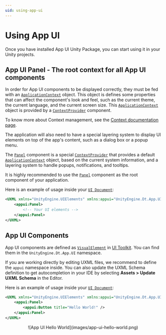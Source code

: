 ```yaml
---
uid: using-app-ui
---
```


# Using App UI

Once you have installed App UI Unity Package, you can start using it in your Unity projects.

## App UI Panel - The root context for all App UI components

In order for App UI components to be displayed correctly, they must be fed with an [`ApplicationContext`](xref:UnityEngine.Dt.App.Core.ApplicationContext) object. 
This object is defines some properties that can affect the component's look and feel, such as the current theme, the current language, and the current screen size. 
This [`ApplicationContext`](xref:UnityEngine.Dt.App.Core.ApplicationContext) object is provided by a [`ContextProvider`](xref:UnityEngine.Dt.App.UI.ContextProvider) component.

To know more about Context management, see the [Context documentation page](xref:contexts).

The application will also need to have a special layering system to display UI elements on top of the app's content, 
such as a dialog box or a popup menu.

The [`Panel`](xref:UnityEngine.Dt.App.UI.Panel) component is a special [`ContextProvider`](xref:UnityEngine.Dt.App.UI.ContextProvider) 
that provides a default [`ApplicationContext`](xref:UnityEngine.Dt.App.Core.ApplicationContext) object,
based on the current system information, and a layering system to handle popups, notifications, and tooltips.

It is highly recommended to use the [`Panel`](xref:UnityEngine.Dt.App.UI.Panel) component as the root component of your application.

Here is an example of usage inside your [`UI Document`](xref:UnityEngine.UIElements.UIDocument):

```xml
<UXML xmlns="UnityEngine.UIElements" xmlns:appui="UnityEngine.Dt.App.UI">
    <appui:Panel>
        <!-- Your UI elements -->
    </appui:Panel>
</UXML>
```

## App UI Components

App UI components are defined as [`VisualElement`](xref:UnityEngine.UIElements.VisualElement) in [UI Toolkit](xref:UIElements).
You can find them in the `UnityEngine.Dt.App.UI` namespace. 

If you are working directly by editing UXML files, we recommend to define the `appui` namespace inside.
You can also update the UXML Schema definition to get autocompletion in your IDE by selecting **Assets > Update UXML Schema** in the Editor.

Here is an example of usage inside your [`UI Document`](xref:UnityEngine.UIElements.UIDocument):

```xml
<UXML xmlns="UnityEngine.UIElements" xmlns:appui="UnityEngine.Dt.App.UI">
    <appui:Panel>
        <appui:Button title="Hello World!" />
    </appui:Panel>
</UXML>
```

<p align="center">
![App UI Hello World](images/app-ui-hello-world.png)
</p>
